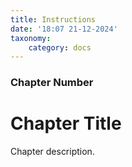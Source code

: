 ```yaml
---
title: Instructions
date: '18:07 21-12-2024'
taxonomy:
    category: docs
---
```


### Chapter Number

# Chapter Title

Chapter description.